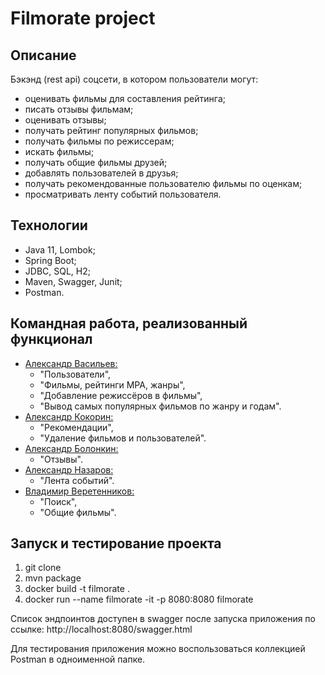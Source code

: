 # Filmorate project

## Описание
Бэкэнд (rest api) соцсети, в котором пользователи могут:
- оценивать фильмы для составления рейтинга;
- писать отзывы фильмам;
- оценивать отзывы;
- получать рейтинг популярных фильмов;
- получать фильмы по режиссерам;
- искать фильмы;
- получать общие фильмы друзей;
- добавлять пользователей в друзья;
- получать рекомендованные пользователю фильмы по оценкам;
- просматривать ленту событий пользователя.

## Технологии
- Java 11, Lombok;
- Spring Boot;
- JDBC, SQL, H2;
- Maven, Swagger, Junit;
- Postman.

## Командная работа, реализованный функционал 

- [Александр Васильев:](https://github.com/notbadcodecom)
  - "Пользователи", 
  - "Фильмы, рейтинги MPA, жанры",
  - "Добавление режиссёров в фильмы",
  - "Вывод самых популярных фильмов по жанру и годам".
- [Александр Кокорин:](https://github.com/Akokorin89)
  - "Рекомендации", 
  - "Удаление фильмов и пользователей".
- [Александр Болонкин:](https://github.com/BolonkinAleksandr)
  - "Отзывы".
- [Александр Назаров:](https://github.com/9815444)
  - "Лента событий".
- [Владимир Веретенников:](https://github.com/TheRevoIt)
  - "Поиск",
  - "Общие фильмы".

## Запуск и тестирование проекта
1. git clone
2. mvn package
3. docker build -t filmorate .
4. docker run --name filmorate -it -p 8080:8080 filmorate

Список эндпоинтов доступен в swagger после запуска приложения по ссылке:
http://localhost:8080/swagger.html

Для тестирования приложения можно воспользоваться коллекцией Postman в одноименной папке.
